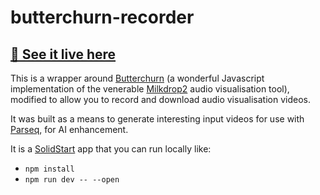 # butterchurn-recorder

## [🚀 See it live here](https://butterchurn-recorder.vercel.app/)

This is a wrapper around [Butterchurn](https://butterchurnviz.com/) (a wonderful Javascript implementation of the venerable [Milkdrop2](https://www.geisswerks.com/about_milkdrop.html) audio visualisation tool),  modified to allow you to record and download audio visualisation videos.

It was built as a means to generate interesting input videos for use with [Parseq](https://github.com/rewbs/sd-parseq), for AI enhancement.

It is a [SolidStart](https://start.solidjs.com/getting-started/what-is-solidstart) app that you can run locally like:

* `npm install`
* `npm run dev -- --open`
